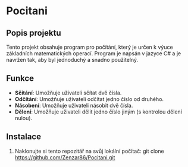 # Pocitani

## Popis projektu
Tento projekt obsahuje program pro počítání, který je určen k výuce základních matematických operací. Program je napsán v jazyce C# a je navržen tak, aby byl jednoduchý a snadno použitelný.

## Funkce
- **Sčítání**: Umožňuje uživateli sčítat dvě čísla.
- **Odčítání**: Umožňuje uživateli odčítat jedno číslo od druhého.
- **Násobení**: Umožňuje uživateli násobit dvě čísla.
- **Dělení**: Umožňuje uživateli dělit jedno číslo jiným (s kontrolou dělení nulou).

## Instalace
1. Naklonujte si tento repozitář na svůj lokální počítač:
   git clone https://github.com/Zenzar86/Pocitani.git
